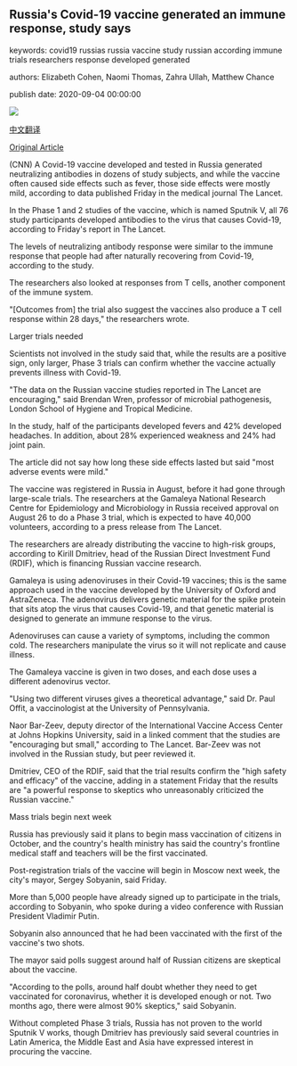 ## Russia's Covid-19 vaccine generated an immune response, study says

keywords: covid19 russias russia vaccine study russian according immune trials researchers response developed generated

authors: Elizabeth Cohen, Naomi Thomas, Zahra Ullah, Matthew Chance

publish date: 2020-09-04 00:00:00

![](https://cdn.cnn.com/cnnnext/dam/assets/200904065109-restricted-file-russia-coronavirus-vaccine-0806-super-tease.jpg)

[中文翻译](Russia%27s%20Covid-19%20vaccine%20generated%20an%20immune%20response%2C%20study%20says_zh.md)

[Original Article](https://edition.cnn.com/2020/09/04/health/russia-vaccine-immune-response-intl/index.html)

(CNN) A Covid-19 vaccine developed and tested in Russia generated neutralizing antibodies in dozens of study subjects, and while the vaccine often caused side effects such as fever, those side effects were mostly mild, according to data published Friday in the medical journal The Lancet.

In the Phase 1 and 2 studies of the vaccine, which is named Sputnik V, all 76 study participants developed antibodies to the virus that causes Covid-19, according to Friday's report in The Lancet.

The levels of neutralizing antibody response were similar to the immune response that people had after naturally recovering from Covid-19, according to the study.

The researchers also looked at responses from T cells, another component of the immune system.

"[Outcomes from] the trial also suggest the vaccines also produce a T cell response within 28 days," the researchers wrote.

Larger trials needed

Scientists not involved in the study said that, while the results are a positive sign, only larger, Phase 3 trials can confirm whether the vaccine actually prevents illness with Covid-19.

"The data on the Russian vaccine studies reported in The Lancet are encouraging," said Brendan Wren, professor of microbial pathogenesis, London School of Hygiene and Tropical Medicine.

In the study, half of the participants developed fevers and 42% developed headaches. In addition, about 28% experienced weakness and 24% had joint pain.

The article did not say how long these side effects lasted but said "most adverse events were mild."

The vaccine was registered in Russia in August, before it had gone through large-scale trials. The researchers at the Gamaleya National Research Centre for Epidemiology and Microbiology in Russia received approval on August 26 to do a Phase 3 trial, which is expected to have 40,000 volunteers, according to a press release from The Lancet.

The researchers are already distributing the vaccine to high-risk groups, according to Kirill Dmitriev, head of the Russian Direct Investment Fund (RDIF), which is financing Russian vaccine research.

Gamaleya is using adenoviruses in their Covid-19 vaccines; this is the same approach used in the vaccine developed by the University of Oxford and AstraZeneca. The adenovirus delivers genetic material for the spike protein that sits atop the virus that causes Covid-19, and that genetic material is designed to generate an immune response to the virus.

Adenoviruses can cause a variety of symptoms, including the common cold. The researchers manipulate the virus so it will not replicate and cause illness.

The Gamaleya vaccine is given in two doses, and each dose uses a different adenovirus vector.

"Using two different viruses gives a theoretical advantage," said Dr. Paul Offit, a vaccinologist at the University of Pennsylvania.

Naor Bar-Zeev, deputy director of the International Vaccine Access Center at Johns Hopkins University, said in a linked comment that the studies are "encouraging but small," according to The Lancet. Bar-Zeev was not involved in the Russian study, but peer reviewed it.

Dmitriev, CEO of the RDIF, said that the trial results confirm the "high safety and efficacy" of the vaccine, adding in a statement Friday that the results are "a powerful response to skeptics who unreasonably criticized the Russian vaccine."

Mass trials begin next week

Russia has previously said it plans to begin mass vaccination of citizens in October, and the country's health ministry has said the country's frontline medical staff and teachers will be the first vaccinated.

Post-registration trials of the vaccine will begin in Moscow next week, the city's mayor, Sergey Sobyanin, said Friday.

More than 5,000 people have already signed up to participate in the trials, according to Sobyanin, who spoke during a video conference with Russian President Vladimir Putin.

Sobyanin also announced that he had been vaccinated with the first of the vaccine's two shots.

The mayor said polls suggest around half of Russian citizens are skeptical about the vaccine.

"According to the polls, around half doubt whether they need to get vaccinated for coronavirus, whether it is developed enough or not. Two months ago, there were almost 90% skeptics," said Sobyanin.

Without completed Phase 3 trials, Russia has not proven to the world Sputnik V works, though Dmitriev has previously said several countries in Latin America, the Middle East and Asia have expressed interest in procuring the vaccine.